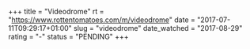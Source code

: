 +++
title = "Videodrome"
rt = "https://www.rottentomatoes.com/m/videodrome"
date = "2017-07-11T09:29:17+01:00"
slug = "videodrome"
date_watched = "2017-08-29"
rating = "-"
status = "PENDING"
+++